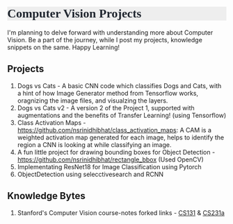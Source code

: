 <h1 style="background-color:#EEEEEE; color:#222831; text-align:left; font-family:Georgia">Computer Vision Projects</h1>

I'm planning to delve forward with understanding more about Computer Vision. Be a part of the journey, while I post my projects, knowledge snippets on the same. Happy Learning!

## Projects 
1. Dogs vs Cats - A basic CNN code which classifies Dogs and Cats, with a hint of how Image Generator method from Tensorflow works, oragnizing the image files, and visualzing the layers.
2. Dogs vs Cats v2 - A version 2 of the Project 1, supported with augmentations and the benefits of Transfer Learning! (using Tensorflow)
3. Class Activation Maps - https://github.com/nsrinidhibhat/class_activation_maps: A CAM is a weighted activation map generated for each image, helps to identify the region a CNN is looking at while classifying an image.
4. A fun little project for drawing bounding boxes for Object Detection - https://github.com/nsrinidhibhat/rectangle_bbox (Used OpenCV)
5. Implementating ResNet18 for Image Classification using Pytorch
6. ObjectDetection using selecctivesearch and RCNN

## Knowledge Bytes
1. Stanford's Computer Vision course-notes forked links - [CS131](https://github.com/nsrinidhibhat/cs131_notes) & [CS231a](https://github.com/nsrinidhibhat/cs231a-notes)
